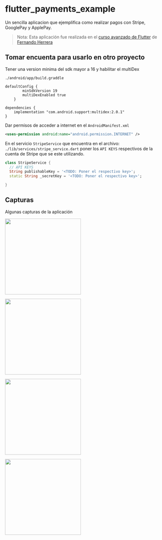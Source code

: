 # flutter_payments_example
Un sencilla aplicacion que ejemplifica como realizar pagos con Stripe, GooglePay y ApplePay.

> Nota: Esta aplicación fue realizada en el [curso avanzado de Flutter](https://www.udemy.com/course/flutter-avanzado-fernando-herrera/) de [Fernando Herrera](https://gist.github.com/Klerith)


## Tomar encuenta para usarlo en otro proyecto
Tener una version minima del sdk mayor a 16 y habilitar el multiDex

`./android/app/build.graddle`

```graddle
defaultConfig {
        minSdkVersion 19
        multiDexEnabled true
    }

dependencies {
    implementation "com.android.support:multidex:2.0.1"
}
```

Dar permisos de acceder a internet en el `AndroidManifest.xml`

```xml
<uses-permission android:name="android.permission.INTERNET" />

```

En el servicio `StripeService` que encuentra en el archivo: `./lib/services/stripe_service.dart`
poner los `API KEYS` respectivos de la cuenta de Stripe que se este utilizando.

```dart
class StripeService {
  // API KEYS
  String publishableKey = '<TODO: Poner el respectivo key>';
  static String _secretKey = '<TODO: Poner el respectivo key>';

}
```


## Capturas


Algunas capturas de la aplicación

<image src="https://raw.githubusercontent.com/velascoandres/flutter_payments_example/main/screenshots/sc1.png" width="250"  ></image> 


<image src="https://raw.githubusercontent.com/velascoandres/flutter_payments_example/main/screenshots/sc2.png" width="250"  ></image> 



<image src="https://raw.githubusercontent.com/velascoandres/flutter_payments_example/main/screenshots/sc3.png" width="250"  ></image> 



<image src="https://raw.githubusercontent.com/velascoandres/flutter_payments_example/main/screenshots/sc5.png" width="250"  ></image> 